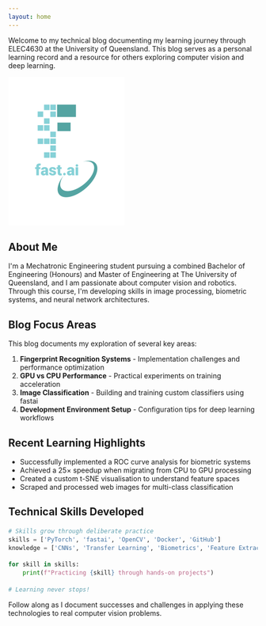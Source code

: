 ```yaml
---
layout: home
---
```


Welcome to my technical blog documenting my learning journey through ELEC4630 at the University of Queensland. This blog serves as a personal learning record and a resource for others exploring computer vision and deep learning.

![Image of fast.ai logo](images/logo.png)

## About Me

I'm a Mechatronic Engineering student pursuing a combined Bachelor of Engineering (Honours) and Master of Engineering at The University of Queensland, and I am passionate about computer vision and robotics. Through this course, I'm developing skills in image processing, biometric systems, and neural network architectures.

## Blog Focus Areas

This blog documents my exploration of several key areas:

1. **Fingerprint Recognition Systems** - Implementation challenges and performance optimization
2. **GPU vs CPU Performance** - Practical experiments on training acceleration
3. **Image Classification** - Building and training custom classifiers using fastai
4. **Development Environment Setup** - Configuration tips for deep learning workflows

## Recent Learning Highlights

- Successfully implemented a ROC curve analysis for biometric systems
- Achieved a 25× speedup when migrating from CPU to GPU processing
- Created a custom t-SNE visualisation to understand feature spaces
- Scraped and processed web images for multi-class classification

## Technical Skills Developed

```python
# Skills grow through deliberate practice
skills = ['PyTorch', 'fastai', 'OpenCV', 'Docker', 'GitHub']
knowledge = ['CNNs', 'Transfer Learning', 'Biometrics', 'Feature Extraction']

for skill in skills:
    print(f"Practicing {skill} through hands-on projects")
    
# Learning never stops!
```

Follow along as I document successes and challenges in applying these technologies to real computer vision problems.
